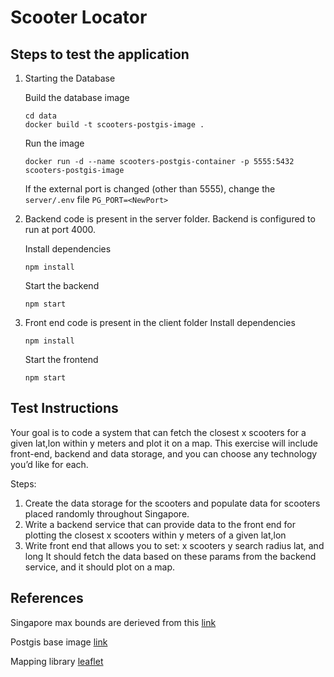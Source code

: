 # Scooter Locator

## Steps to test the application

1. Starting the Database

   Build the database image

   ```
   cd data
   docker build -t scooters-postgis-image .
   ```

   Run the image

   ```
   docker run -d --name scooters-postgis-container -p 5555:5432 scooters-postgis-image
   ```

   If the external port is changed (other than 5555), change the `server/.env` file `PG_PORT=<NewPort>`

2. Backend code is present in the server folder. Backend is configured to run at port 4000.

   Install dependencies

   ```
   npm install
   ```

   Start the backend

   ```
   npm start
   ```

3. Front end code is present in the client folder
   Install dependencies
   ```
   npm install
   ```
   Start the frontend
   ```
   npm start
   ```

## Test Instructions

Your goal is to code a system that can fetch the closest x scooters for a given lat,lon within y meters and plot it on a map. This exercise will include front-end, backend and data storage, and you can choose any technology you’d like for each.

Steps:

1. Create the data storage for the scooters and populate data for scooters placed randomly throughout Singapore.
2. Write a backend service that can provide data to the front end for plotting the closest x scooters within y meters of a given lat,lon
3. Write front end that allows you to set:
   x scooters
   y search radius
   lat, and long
   It should fetch the data based on these params from the backend service, and it should plot on a map.

## References

Singapore max bounds are derieved from this [link](https://gist.github.com/graydon/11198540)

Postgis base image [link](https://hub.docker.com/r/postgis/postgis)

Mapping library [leaflet](https://leafletjs.com/)
